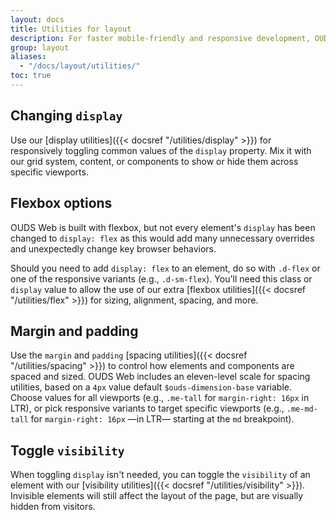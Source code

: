 ```yaml
---
layout: docs
title: Utilities for layout
description: For faster mobile-friendly and responsive development, OUDS Web includes dozens of utility classes for showing, hiding, aligning, and spacing content.
group: layout
aliases:
  - "/docs/layout/utilities/"
toc: true
---
```


## Changing `display`

Use our [display utilities]({{< docsref "/utilities/display" >}}) for responsively toggling common values of the `display` property. Mix it with our grid system, content, or components to show or hide them across specific viewports.

## Flexbox options

OUDS Web is built with flexbox, but not every element's `display` has been changed to `display: flex` as this would add many unnecessary overrides and unexpectedly change key browser behaviors. <!-- Most of [our components]({{< docsref "/components/alerts" >}}) are built with flexbox enabled. -->

Should you need to add `display: flex` to an element, do so with `.d-flex` or one of the responsive variants (e.g., `.d-sm-flex`). You'll need this class or `display` value to allow the use of our extra [flexbox utilities]({{< docsref "/utilities/flex" >}}) for sizing, alignment, spacing, and more.

## Margin and padding

Use the `margin` and `padding` [spacing utilities]({{< docsref "/utilities/spacing" >}}) to control how elements and components are spaced and sized. OUDS Web includes an eleven-level scale for spacing utilities, based on a `4px` value default `$ouds-dimension-base` variable. Choose values for all viewports (e.g., `.me-tall` for `margin-right: 16px` in LTR), or pick responsive variants to target specific viewports (e.g., `.me-md-tall` for `margin-right: 16px` —in LTR— starting at the `md` breakpoint).

## Toggle `visibility`

When toggling `display` isn't needed, you can toggle the `visibility` of an element with our [visibility utilities]({{< docsref "/utilities/visibility" >}}). Invisible elements will still affect the layout of the page, but are visually hidden from visitors.
